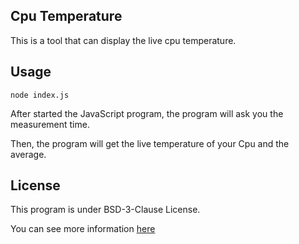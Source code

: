 ## Cpu Temperature
This is a tool that can display the live cpu temperature.

## Usage
```
node index.js
```
After started the JavaScript program, the program will ask you the measurement time. 

Then, the program will get the live temperature of your Cpu and the average.

## License
This program is under BSD-3-Clause License.

You can see more information [here](./COPYING)
